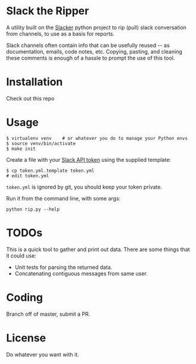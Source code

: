 # Slack the Ripper

A utility built on the [Slacker](https://github.com/os/slacker) python
project to rip (pull) slack conversation from channels, to use as a basis
for reports.

Slack channels often contain info that can be usefully reused -- as
documentation, emails, code notes, etc.  Copying, pasting, and
cleaning these comments is enough of a hassle to prompt the use of
this tool.

# Installation

Check out this repo

# Usage

```
$ virtualenv venv    # or whatever you do to manage your Python envs
$ source venv/bin/activate
$ make init
```

Create a file with your [Slack API
token](https://api.slack.com/docs/oauth-test-tokens) using the
supplied template:

```
$ cp token.yml.template token.yml
# edit token.yml
```

`token.yml` is ignored by git, you should keep your token private.

Run it from the command line, with some args:

```
python rip.py --help
```


# TODOs

This is a quick tool to gather and print out data.  There are some
things that it could use:

* Unit tests for parsing the returned data.
* Concatenating contiguous messages from same user.


# Coding

Branch off of master, submit a PR.

# License

Do whatever you want with it.